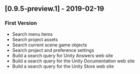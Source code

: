 ## [0.9.5-preview.1] - 2019-02-19
### First Version
- Search menu items
- Search project assets
- Search current scene game objects
- Search project and preference settings
- Build a search query for  Unity Answers web site
- Build a search query for the Unity Documentation web site
- Build a search query for the Unity Store web site
